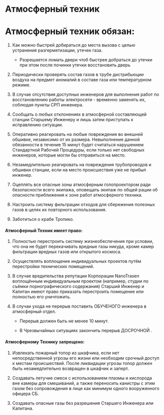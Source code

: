 # Атмосферный техник

# Атмосферный техник обязан:

1. Как можно быстрей добираться до места вызова с целью устранения разгерметизации, утечек газа.
    * Разрешается ломать двери чтоб быстрее добраться до утечки при этом после починки утечки восстановить дверь

2. Периодически проверять состав газов в трубе дистрибьюции воздуха на предмет аномалий в составе газа или температурном режиме.

3. В случае отсутствия доступных инженеров для выполнения работ по восстановлению работы электросети - временно заменять их, соблюдая пункты СРП инженера.

4. Сообщать о любых отклонениях в атмосферной составляющей станции Старшему Инженеру и лишь затем приступать к исправлению ситуации.

5. Оперативно реагировать на любые повреждения во внешней обшивке, независимо от их размера. Невыполнение данной обязанности в течение 15 минут будет считаться нарушением Стандартной Рабочей Процедуры, если только нет свободных инженеров, которые могли бы отправиться на место.

6. Незамедлительно реагировать на повреждения трубопроводов и обшивки станции, если на место происшествия уже не прибыл инженер.

7. Оцеплять все опасные зоны атмосферным голопроектором ради безопасности всего экипажа, оповещать экипаж по общей рации об опасности приближения к зоне работ атмосферного техника.

8. Настроить систему фильтрации отходов для сбережения полезных газов в целях их повторного использования.

9. Заботиться о крабе Тропико.


#### Атмосферный Техник имеет право:

1. Полностью перестроить систему жизнеобеспечения при условии, что она не будет перекачивать вредные газы никуда, кроме камер фильтрации вредных газов или открытого космоса.

2. Осуществлять воплощение индивидуальных проектов путём перестройки технических помещений.

3. В случае вредительства репутации Корпорации NanoTrasen воплощённым индивидуальным проектом (например, студии по съёмки порнографического содержания) Старший Инженер и Капитан имеют право приказать перестроить помещение или полностью его уничтожить.

4. В случаи ухода не перерыв поставить ОБУЧЕНОГО инженера в атмосферный отдел.
    * Перерыв должен быть не менее 10 минут.

    * В Чрезвычайных ситуациях закончить перерыв ДОСРОЧНОЙ .

#### Атмосферному Технику запрещено:

1. Извлекать пожарный топор из шкафчика, если нет непосредственной угрозы его жизни или необходим срочный доступ к местам происшествий. После ликвидации угрозы топор должен быть незамедлительно возвращен в шкафчик и заперт.

2. Создавать летучие смеси с использованием плазмы и кислорода вне камеры для смешиваний, а также переносить канистры с этим газом без сопровождения в лице как минимум одного вооруженного офицера СБ.

3. Создавать опасные газы без разрешения Старшего Инженера или Капитана.